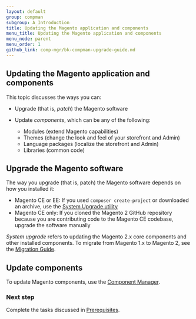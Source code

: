 ```yaml
---
layout: default 
group: compman
subgroup: A_Introduction
title: Updating the Magento application and components
menu_title: Updating the Magento application and components
menu_node: parent
menu_order: 1
github_link: comp-mgr/bk-compman-upgrade-guide.md
---
```


<h2>Updating the Magento application and components</h2>   
This topic discusses the ways you can:

*	Upgrade (that is, *patch*) the Magento software
*	Update *components*, which can be any of the following:

	*	Modules (extend Magento capabilities)
	*	Themes (change the look and feel of your storefront and Admin)
	*	Language packages (localize the storefront and Admin)
	*	Libraries (common code)

<h2>Upgrade the Magento software</h2>
The way you upgrade (that is, patch) the Magento software depends on how you installed it:

*	Magento CE or EE: If you used `composer create-project` or downloaded an archive, use the <a href="{{ site.gdeurl }}comp-mgr/upgrader/upgrade-start.html">System Upgrade utility</a>
*	Magento CE only: If you cloned the Magento 2 GitHub repository because you are contributing code to the Magento CE codebase, upgrade the software manually

<div class="bs-callout bs-callout-info" id="info">
		<p><em>System upgrade</em> refers to updating the Magento 2.x core components and other installed components. To migrate from Magento 1.x to Magento 2, see the <a href="{{ site.gdeurl }}migration/bk-migration-guide.html">Migration Guide</a>.</p>
	</div>

<h2>Update components</h2>
To update Magento components, use the <a href="{{ site.gdeurl }}comp-mgr/compman-start.html">Component Manager</a>.

### Next step
Complete the tasks discussed in <a href="{{ site.gdeurl }}comp-mgr/prereq/prereq_compman.html">Prerequisites</a>.